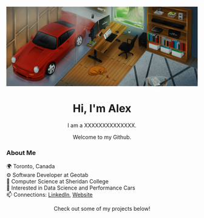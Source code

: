 
<p align='center'>
    <a href='https://alexandercarvalho.ca' target='blank'><img src='./client/src/assets/alvx-wallpaper.jpg'/></a>
    <h1 align='center'>Hi, I'm Alex</h1>
    <p align='center'> I am a XXXXXXXXXXXXXX.</p>
    <p align='center'>Welcome to my Github.</p>
</p>

### About Me
🌍 Toronto, Canada   
⚙️ Software Developer at Geotab   
🏫 Computer Science at Sheridan College   
🔭 Interested in Data Science and Performance Cars   
📫 Connections: [LinkedIn](https://www.linkedin.com/in/-alexandercarvalho/), [Website](https://alexandercarvalho.ca)

<p align='center'>Check out some of my projects below!</p>